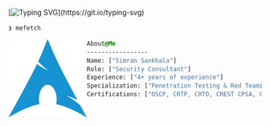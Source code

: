 [![Typing SVG](https://readme-typing-svg.demolab.com?font=Fira+Code&pause=1000&random=false&width=435&lines=Hi+i+am+Simran%2C+a+Security+Engineer;having+4+years+of+experience.)](https://git.io/typing-svg)

```css
❯ mefetch
```

<div style="display:block;text-align:left"><img align="left" src="https://raw.githubusercontent.com/simran-sankhala/simran-sankhala/main/arch.png" border="0" style="width:156px;">
  
  ```css
  About@Me
  -----------------
  Name: ["Simran Sankhala"]
  Role: ["Security Consultant"]
  Experience: ["4+ years of experience"]
  Specialization: ["Penetration Testing & Red Teaming"]
  Certifications: ["OSCP, CRTP, CRTO, CREST CPSA, CREST CRT, CTIA"]
```



